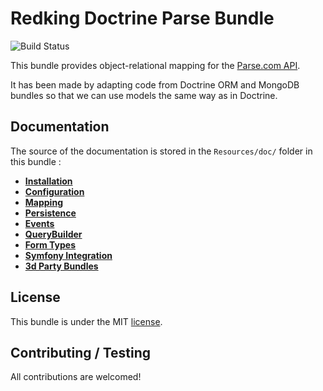 Redking Doctrine Parse Bundle
=============================

![Build Status](https://github.com/zeliard91/DoctrineParseBundle/actions/workflows/ci.yaml/badge.svg)

This bundle provides object-relational mapping for the [Parse.com API](https://github.com/ParsePlatform/parse-php-sdk).

It has been made by adapting code from Doctrine ORM and MongoDB bundles so that we can use models the same way as in Doctrine.

Documentation
-------------

The source of the documentation is stored in the `Resources/doc/` folder
in this bundle : 

- [**Installation**](Resources/doc/installation.md)
- [**Configuration**](Resources/doc/configuration.md)
- [**Mapping**](Resources/doc/mapping.md)
- [**Persistence**](Resources/doc/persistence.md)
- [**Events**](Resources/doc/events.md)
- [**QueryBuilder**](Resources/doc/query_builder.md)
- [**Form Types**](Resources/doc/form_types.md)
- [**Symfony Integration**](Resources/doc/symfony_integration.md)
- [**3d Party Bundles**](Resources/doc/3rd_party.md)


License
-------

This bundle is under the MIT [license](LICENSE).


Contributing / Testing
----------------------

All contributions are welcomed!